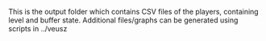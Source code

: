 This is the output folder which contains CSV files of the players, containing level and buffer state.
Additional files/graphs can be generated using scripts in ../veusz

